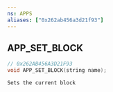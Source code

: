 ```yaml
---
ns: APPS
aliases: ["0x262ab456a3d21f93"]
---
```

## APP_SET_BLOCK

```c
// 0x262AB456A3D21F93
void APP_SET_BLOCK(string name);
```

```
Sets the current block
```
